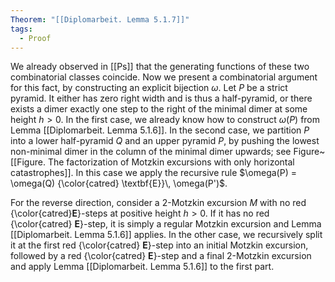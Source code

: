 ```yaml
---
Theorem: "[[Diplomarbeit. Lemma 5.1.7]]"
tags:
  - Proof
---
```


We already observed in [[Ps]] that the generating functions of these two combinatorial classes coincide. Now we present a combinatorial argument for this fact, by constructing an explicit bijection $\omega$.
Let $P$ be a strict pyramid. It either has zero right width and is thus a half-pyramid, or there exists a dimer exactly one step to the right of the minimal dimer at some height $h > 0$. In the first case, we already know how to construct $\omega(P)$ from Lemma [[Diplomarbeit. Lemma 5.1.6]].
In the second case, we partition $P$ into a lower half-pyramid $Q$ and an upper pyramid $P$, by pushing the lowest non-minimal dimer in the column of the minimal dimer upwards; see Figure~[[Figure. The factorization of Motzkin excursions with only horizontal catastrophes]]. In this case we apply the recursive rule $\omega(P) = \omega(Q) {\color{catred} \textbf{E}}\, \omega(P')$.

For the reverse direction, consider a 2-Motzkin excursion $M$ with no red {\color{catred}**E**}-steps at positive height $h > 0$. If it has no red {\color{catred} **E**}-step, it is simply a regular Motzkin excursion and Lemma [[Diplomarbeit. Lemma 5.1.6]] applies. In the other case, we recursively split it at the first red {\color{catred} **E**}-step into an initial Motzkin excursion, followed by a red {\color{catred} **E**}-step and a final 2-Motzkin excursion and apply Lemma [[Diplomarbeit. Lemma 5.1.6]] to the first part.
